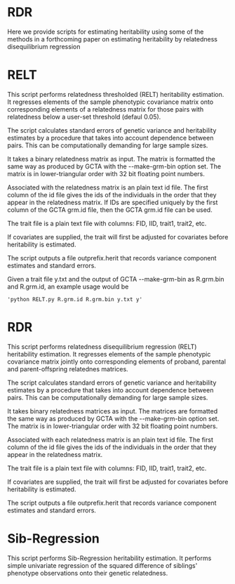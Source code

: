 # RDR
Here we provide scripts for estimating heritability using some of the methods in a forthcoming paper on
estimating heritability by relatedness disequilibrium regression

# RELT

This script performs relatedness thresholded (RELT) heritability estimation. It regresses elements of the sample
phenotypic covariance matrix onto corresponding elements of a relatedness matrix for those pairs with relatedness
below a user-set threshold (defaul 0.05).

The script calculates standard errors of genetic variance and heritability estimates by a procedure that takes into
account dependence between pairs. This can be computationally demanding for large sample sizes.

It takes a binary relatedness matrix as input. The matrix is formatted the same way as produced by
GCTA with the --make-grm-bin option set. The matrix is in lower-triangular order with 32 bit floating point numbers.

Associated with the relatedness matrix is an plain text id file. The first column of the id file gives the ids of the
individuals in the order that they appear in the relatedness matrix. If IDs are specified uniquely by the first column
of the GCTA grm.id file, then the GCTA grm.id file can be used.

The trait file is a plain text file with columns: FID, IID, trait1, trait2, etc.

If covariates are supplied, the trait will first be adjusted for covariates before heritability is estimated.

The script outputs a file outprefix.herit that records variance component estimates and standard errors.

Given a trait file y.txt and the output of GCTA --make-grm-bin as R.grm.bin and R.grm.id, an example usage would be

    'python RELT.py R.grm.id R.grm.bin y.txt y'

# RDR

This script performs relatedness disequilibrium regression (RELT) heritability estimation. It regresses elements of the sample
phenotypic covariance matrix jointly onto corresponding elements of proband, parental and parent-offspring relatednes matrices.

The script calculates standard errors of genetic variance and heritability estimates by a procedure that takes into
account dependence between pairs. This can be computationally demanding for large sample sizes.

It takes binary relatedness matrices as input. The matrices are formatted the same way as produced by
GCTA with the --make-grm-bin option set. The matrix is in lower-triangular order with 32 bit floating point numbers.

Associated with each relatedness matrix is an plain text id file. The first column of the id file gives the ids of the
individuals in the order that they appear in the relatedness matrix.

The trait file is a plain text file with columns: FID, IID, trait1, trait2, etc.

If covariates are supplied, the trait will first be adjusted for covariates before heritability is estimated.

The script outputs a file outprefix.herit that records variance component estimates and standard errors.

# Sib-Regression

This script performs Sib-Regression heritability estimation. It performs simple univariate regression of
the squared difference of siblings' phenotype observations onto their genetic relatedness.